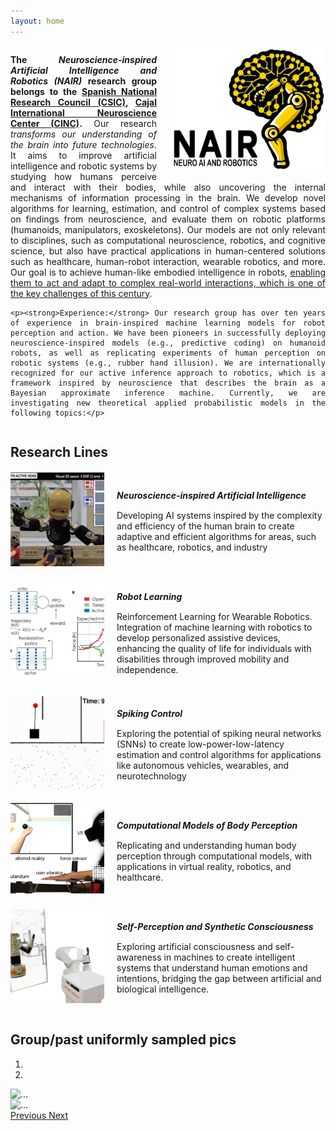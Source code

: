 ```yaml
---
layout: home
---
```


<link rel="stylesheet" href="css/bootstrap-carousel.css">

<style>
    .text-content {
        overflow: hidden;
        margin-top: 10px;
        text-align: justify;
    }

    .logo {
        width: 250px;
        float: right;
        margin-left: 20px;
        margin-bottom: 10px;
    }

    .research-line-header {
        cursor: pointer;
        padding: 10px;
        background-color: #f0f0f0;
        border: 1px solid #ccc;
        margin-top: 5px;
    }

    .research-line-header:hover {
        background-color: #e9e9e9;
    }

    .research-content {
        padding: 10px;
        border: 1px solid #ddd;
        border-top: none;
    }

    #research-lines-nav button {
        margin: 0 10px;
        color: #333;
        background-color: #fff;
        border: 1px solid #ddd;
    }

    #research-lines-nav button.active {
        color: #fff;
        background-color: #007bff;
        border-color: #007bff;
    }

    .research-content {
        padding: 20px;
        border: 1px solid #ddd;
        margin-top: 10px;
        display: none; /* Initially hide all */
    }

    .research-content.active {
        display: block; /* Show active content */
    }

    .card {
        margin-top: 20px;
        display: flex;
        align-items: center;
    }

    .card img {
        height: 150px;
        width: 150px;
        object-fit: cover;
        margin-right: 20px;
    }

    .card-body {
        padding: 0;
    }

    .card-title {
        margin-bottom: 15px;
    }
</style>

<div class="text-content">
    <img src="images/NAIRlogo.png" class="logo" alt="Neuroinspired AI">
    <p><strong>The <em>Neuroscience-inspired Artificial Intelligence and Robotics (NAIR)</em> research group belongs to the <a href="https://www.csic.es/en/csic">Spanish National Research Council (CSIC)</a>, <a href="https://www.cinc.csic.es/">Cajal International Neuroscience Center (CINC)</a>.</strong> Our research <em>transforms our understanding of the brain into future technologies</em>. It aims to improve artificial intelligence and robotic systems by studying how humans perceive and interact with their bodies, while also uncovering the internal mechanisms of information processing in the brain. We develop novel algorithms for learning, estimation, and control of complex systems based on findings from neuroscience, and evaluate them on robotic platforms (humanoids, manipulators, exoskeletons). Our models are not only relevant to disciplines, such as computational neuroscience, robotics, and cognitive science, but also have practical applications in human-centered solutions such as healthcare, human-robot interaction, wearable robotics, and more. Our goal is to achieve human-like embodied intelligence in robots, <ins>enabling them to act and adapt to complex real-world interactions, which is one of the key challenges of this century</ins>.</p>

    <p><strong>Experience:</strong> Our research group has over ten years of experience in brain-inspired machine learning models for robot perception and action. We have been pioneers in successfully deploying neuroscience-inspired models (e.g., predictive coding) on humanoid robots, as well as replicating experiments of human perception on robotic systems (e.g., rubber hand illusion). We are internationally recognized for our active inference approach to robotics, which is a framework inspired by neuroscience that describes the brain as a Bayesian approximate inference machine. Currently, we are investigating new theoretical applied probabilistic models in the following topics:</p>
</div>

<div class="container">
    <h2 class="text-center">Research Lines</h2>
    <div class="row">
        <div class="col-md-6">
            <div class="card">
                <img src="images/research-lines/R1-neuroAI.gif" class="card-img-left" alt="Neuroinspired AI">
                <div class="card-body">
                    <h5 class="card-title"><b>Neuroscience-inspired Artificial Intelligence</b></h5>
                    <p class="card-text">Developing AI systems inspired by the complexity and efficiency of the human brain to create adaptive and efficient algorithms for areas, such as healthcare, robotics, and industry</p>
                </div>
            </div>
        </div>
        <div class="col-md-6">
            <div class="card">
                <img src="images/research-lines/R2-robotlearning.png" class="card-img-left" alt="Robotic Learning">
                <div class="card-body">
                    <h5 class="card-title"><b>Robot Learning</b></h5>
                    <p class="card-text">Reinforcement Learning for Wearable Robotics. Integration of machine learning with robotics to develop personalized assistive devices, enhancing the quality of life for individuals with disabilities through improved mobility and independence.</p>
                </div>
            </div>
        </div>
        <div class="col-md-6">
            <div class="card">
                <img src="images/research-lines/R3-spikingcontrolcartpole.gif" class="card-img-left" alt="Spiking Control">
                <div class="card-body">
                    <h5 class="card-title"><b>Spiking Control</b></h5>
                    <p class="card-text">Exploring the potential of spiking neural networks (SNNs) to create low-power-low-latency estimation and control algorithms for applications like autonomous vehicles, wearables, and neurotechnology</p>
                </div>
            </div>
        </div>
        <div class="col-md-6">
            <div class="card">
                <img src="images/research-lines/R4-bodyperception.png" class="card-img-left" alt="Computational Models of Body Perception">
                <div class="card-body">
                    <h5 class="card-title"><b>Computational Models of Body Perception</b></h5>
                    <p class="card-text">Replicating and understanding human body perception through computational models, with applications in virtual reality, robotics, and healthcare.</p>
                </div>
            </div>
        </div>
        <div class="col-md-6">
            <div class="card">
                <img src="images/research-lines/R5-awareness.png" class="card-img-left" alt="Self-Perception and Synthetic Consciousness">
                <div class="card-body">
                    <h5 class="card-title"><b>Self-Perception and Synthetic Consciousness</b></h5>
                    <p class="card-text">Exploring artificial consciousness and self-awareness in machines to create intelligent systems that understand human emotions and intentions, bridging the gap between artificial and biological intelligence.</p>
                </div>
            </div>
        </div>
    </div>
</div>

<br />

<div class="container">
    <h2 class="text-center">Group/past uniformly sampled pics</h2>
<div id="carouselExampleIndicators" class="carousel slide" data-ride="carousel" style="margin-bottom: 20px;">
    <ol class="carousel-indicators">
        <li data-target="#carouselExampleIndicators" data-slide-to="0" class="active"></li>
        <li data-target="#carouselExampleIndicators" data-slide-to="1"></li>
    </ol>
    <div class="carousel-inner">
        <div class="carousel-item active">
            <img src="/images/home-slider/f.elconfidencial.com_original_42e_f46_45a_42ef4645abb3c89a61db4fd111641a44.jpg" class="d-block w-100" alt="...">
        </div>
        <div class="carousel-item">
            <img src="/images/home-slider/Robots-inventores-imitaran-la-forma-de-crear-herramientas-de-los-humanos-primitivos.jpg" class="d-block w-100" alt="...">
        </div>
    </div>
    <a class="carousel-control-prev" href="#carouselExampleIndicators" role="button" data-slide="prev">
        <span class="carousel-control-prev-icon" aria-hidden="true"></span>
        <span class="sr-only">Previous</span>
    </a>
    <a class="carousel-control-next" href="#carouselExampleIndicators" role="button" data-slide="next">
        <span class="carousel-control-next-icon" aria-hidden="true"></span>
        <span class="sr-only">Next</span>
    </a>
</div>
</div>

<script src="https://code.jquery.com/jquery-3.3.1.min.js"></script>
<script src="https://stackpath.bootstrapcdn.com/bootstrap/4.3.1/js/bootstrap.min.js"></script>


